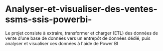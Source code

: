 # Analyser-et-visualiser-des-ventes-ssms-ssis-powerbi-
Le projet consiste à extraire, transformer et charger (ETL) des données de vente d’une base de données vers un entrepôt de données dédié, puis analyser et visualiser ces données à l'aide de Power BI

